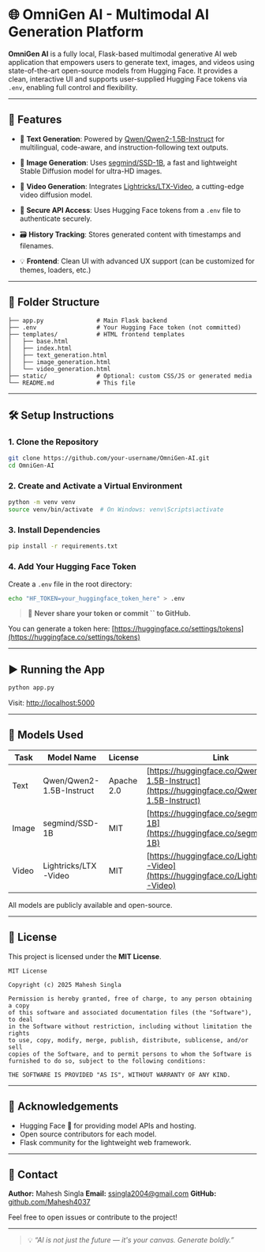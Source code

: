 # 🌐 OmniGen AI - Multimodal AI Generation Platform

**OmniGen AI** is a fully local, Flask-based multimodal generative AI web application that empowers users to generate text, images, and videos using state-of-the-art open-source models from Hugging Face. It provides a clean, interactive UI and supports user-supplied Hugging Face tokens via `.env`, enabling full control and flexibility.

---

## 🚀 Features

- 🧠 **Text Generation**: Powered by [Qwen/Qwen2-1.5B-Instruct](https://huggingface.co/Qwen/Qwen2-1.5B-Instruct) for multilingual, code-aware, and instruction-following text outputs.

- 🎨 **Image Generation**: Uses [segmind/SSD-1B](https://huggingface.co/segmind/SSD-1B), a fast and lightweight Stable Diffusion model for ultra-HD images.

- 🎥 **Video Generation**: Integrates [Lightricks/LTX-Video](https://huggingface.co/Lightricks/LTX-Video), a cutting-edge video diffusion model.

- 🔐 **Secure API Access**: Uses Hugging Face tokens from a `.env` file to authenticate securely.
- 🗃️ **History Tracking**: Stores generated content with timestamps and filenames.
- 💡 **Frontend**: Clean UI with advanced UX support (can be customized for themes, loaders, etc.)

---

## 📂 Folder Structure

```
├── app.py               # Main Flask backend
├── .env                 # Your Hugging Face token (not committed)
├── templates/           # HTML frontend templates
│   ├── base.html
│   ├── index.html
│   ├── text_generation.html
│   ├── image_generation.html
│   └── video_generation.html
├── static/              # Optional: custom CSS/JS or generated media
└── README.md            # This file
```

---

## 🛠️ Setup Instructions

### 1. Clone the Repository

```bash
git clone https://github.com/your-username/OmniGen-AI.git
cd OmniGen-AI
```

### 2. Create and Activate a Virtual Environment

```bash
python -m venv venv
source venv/bin/activate  # On Windows: venv\Scripts\activate
```

### 3. Install Dependencies

```bash
pip install -r requirements.txt
```

### 4. Add Your Hugging Face Token

Create a `.env` file in the root directory:

```bash
echo "HF_TOKEN=your_huggingface_token_here" > .env
```

> 🔐 **Never share your token or commit ****\`\`**** to GitHub.**

You can generate a token here: [https://huggingface.co/settings/tokens](https://huggingface.co/settings/tokens)

---

## ▶️ Running the App

```bash
python app.py
```

Visit: [http://localhost:5000](http://localhost:5000)

---

## 🤖 Models Used

| Task  | Model Name               | License    | Link                                                                                               |
| ----- | ------------------------ | ---------- | -------------------------------------------------------------------------------------------------- |
| Text  | Qwen/Qwen2-1.5B-Instruct | Apache 2.0 | [https://huggingface.co/Qwen/Qwen2-1.5B-Instruct](https://huggingface.co/Qwen/Qwen2-1.5B-Instruct) |
| Image | segmind/SSD-1B           | MIT        | [https://huggingface.co/segmind/SSD-1B](https://huggingface.co/segmind/SSD-1B)                     |
| Video | Lightricks/LTX-Video     | MIT        | [https://huggingface.co/Lightricks/LTX-Video](https://huggingface.co/Lightricks/LTX-Video)         |

All models are publicly available and open-source.

---

## 📜 License

This project is licensed under the **MIT License**.

```
MIT License

Copyright (c) 2025 Mahesh Singla

Permission is hereby granted, free of charge, to any person obtaining a copy
of this software and associated documentation files (the "Software"), to deal
in the Software without restriction, including without limitation the rights
to use, copy, modify, merge, publish, distribute, sublicense, and/or sell
copies of the Software, and to permit persons to whom the Software is
furnished to do so, subject to the following conditions:

THE SOFTWARE IS PROVIDED "AS IS", WITHOUT WARRANTY OF ANY KIND.
```

---

## 🙌 Acknowledgements

- Hugging Face 🤗 for providing model APIs and hosting.
- Open source contributors for each model.
- Flask community for the lightweight web framework.

---

## 📧 Contact

**Author:** Mahesh Singla
**Email:** [ssingla2004@gmail.com](mailto:ssingla2004@gmail.com)
**GitHub:** [github.com/Mahesh4037](https://github.com/Mahesh4037)

Feel free to open issues or contribute to the project!

---

> 💡 *“AI is not just the future — it's your canvas. Generate boldly.”*

